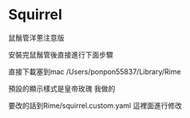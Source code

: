 # Squirrel

鼠鬚管洋蔥注意版

安裝完鼠鬚管後直接進行下面步驟

直接下載塞到mac /Users/ponpon55837/Library/Rime

預設的顯示樣式是皇帝玫瑰 我做的

要改的話到Rime/squirrel.custom.yaml 這裡面進行修改
